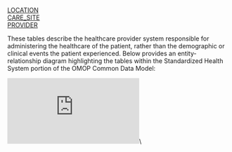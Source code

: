 [LOCATION](https://github.com/OHDSI/CommonDataModel/wiki/LOCATION)  
[CARE_SITE](https://github.com/OHDSI/CommonDataModel/wiki/CARE_SITE)  
[PROVIDER](https://github.com/OHDSI/CommonDataModel/wiki/PROVIDER)      

These tables describe the healthcare provider system responsible for administering the healthcare of the patient, rather than the demographic or clinical events the patient experienced.
Below provides an entity-relationship diagram highlighting the tables within the Standardized Health System portion of the OMOP Common Data Model:

![Health system tables entity-relationship diagram](http://www.ohdsi.org/web/wiki/lib/exe/fetch.php?w=800&tok=82724f&media=documentation:cdm:standard_health_system_data_tables.png)\
  